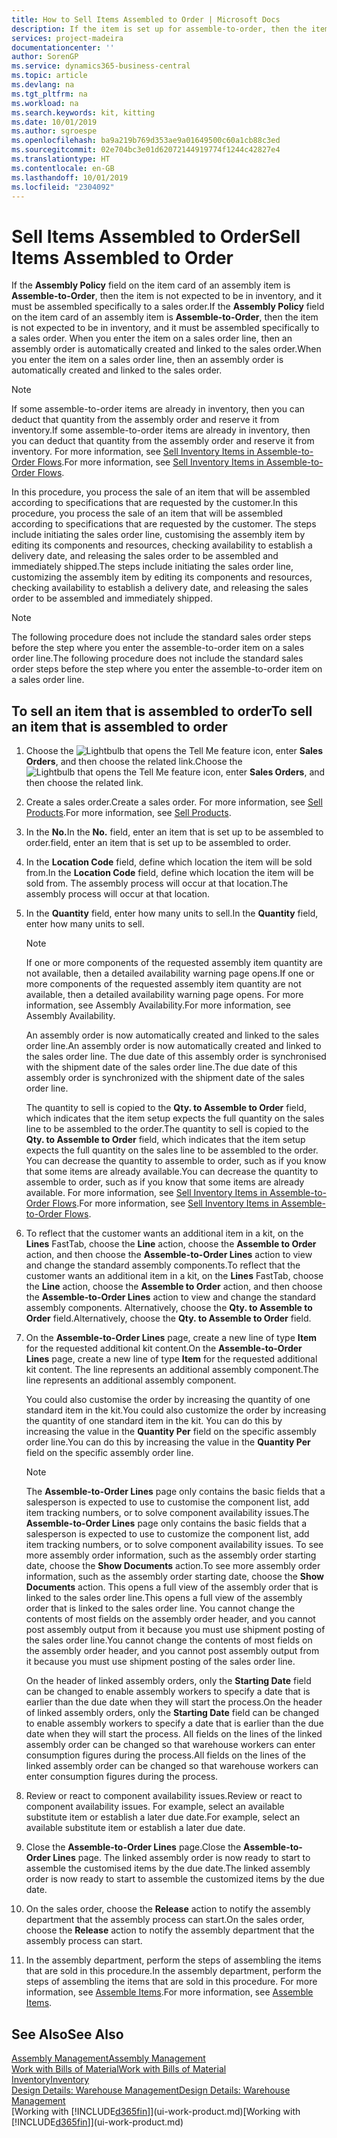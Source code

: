 ```yaml
---
title: How to Sell Items Assembled to Order | Microsoft Docs
description: If the item is set up for assemble-to-order, then the item is not expected to be in inventory, and it must be assembled specifically to a sales order. When you enter the item on a sales order line, then an assembly order is automatically created and linked to the sales order.
services: project-madeira
documentationcenter: ''
author: SorenGP
ms.service: dynamics365-business-central
ms.topic: article
ms.devlang: na
ms.tgt_pltfrm: na
ms.workload: na
ms.search.keywords: kit, kitting
ms.date: 10/01/2019
ms.author: sgroespe
ms.openlocfilehash: ba9a219b769d353ae9a01649500c60a1cb88c3ed
ms.sourcegitcommit: 02e704bc3e01d62072144919774f1244c42827e4
ms.translationtype: HT
ms.contentlocale: en-GB
ms.lasthandoff: 10/01/2019
ms.locfileid: "2304092"
---
```

# <a name="sell-items-assembled-to-order"></a><span data-ttu-id="e65c8-104">Sell Items Assembled to Order</span><span class="sxs-lookup"><span data-stu-id="e65c8-104">Sell Items Assembled to Order</span></span>
<span data-ttu-id="e65c8-105">If the **Assembly Policy** field on the item card of an assembly item is **Assemble-to-Order**, then the item is not expected to be in inventory, and it must be assembled specifically to a sales order.</span><span class="sxs-lookup"><span data-stu-id="e65c8-105">If the **Assembly Policy** field on the item card of an assembly item is **Assemble-to-Order**, then the item is not expected to be in inventory, and it must be assembled specifically to a sales order.</span></span> <span data-ttu-id="e65c8-106">When you enter the item on a sales order line, then an assembly order is automatically created and linked to the sales order.</span><span class="sxs-lookup"><span data-stu-id="e65c8-106">When you enter the item on a sales order line, then an assembly order is automatically created and linked to the sales order.</span></span>  

> [!NOTE]  
>  <span data-ttu-id="e65c8-107">If some assemble-to-order items are already in inventory, then you can deduct that quantity from the assembly order and reserve it from inventory.</span><span class="sxs-lookup"><span data-stu-id="e65c8-107">If some assemble-to-order items are already in inventory, then you can deduct that quantity from the assembly order and reserve it from inventory.</span></span> <span data-ttu-id="e65c8-108">For more information, see [Sell Inventory Items in Assemble-to-Order Flows](assembly-how-to-sell-assemble-to-order-items-and-inventory-items-together.md).</span><span class="sxs-lookup"><span data-stu-id="e65c8-108">For more information, see [Sell Inventory Items in Assemble-to-Order Flows](assembly-how-to-sell-assemble-to-order-items-and-inventory-items-together.md).</span></span>  

<span data-ttu-id="e65c8-109">In this procedure, you process the sale of an item that will be assembled according to specifications that are requested by the customer.</span><span class="sxs-lookup"><span data-stu-id="e65c8-109">In this procedure, you process the sale of an item that will be assembled according to specifications that are requested by the customer.</span></span> <span data-ttu-id="e65c8-110">The steps include initiating the sales order line, customising the assembly item by editing its components and resources, checking availability to establish a delivery date, and releasing the sales order to be assembled and immediately shipped.</span><span class="sxs-lookup"><span data-stu-id="e65c8-110">The steps include initiating the sales order line, customizing the assembly item by editing its components and resources, checking availability to establish a delivery date, and releasing the sales order to be assembled and immediately shipped.</span></span>  

> [!NOTE]  
>  <span data-ttu-id="e65c8-111">The following procedure does not include the standard sales order steps before the step where you enter the assemble-to-order item on a sales order line.</span><span class="sxs-lookup"><span data-stu-id="e65c8-111">The following procedure does not include the standard sales order steps before the step where you enter the assemble-to-order item on a sales order line.</span></span>  

## <a name="to-sell-an-item-that-is-assembled-to-order"></a><span data-ttu-id="e65c8-112">To sell an item that is assembled to order</span><span class="sxs-lookup"><span data-stu-id="e65c8-112">To sell an item that is assembled to order</span></span>  
1.  <span data-ttu-id="e65c8-113">Choose the ![Lightbulb that opens the Tell Me feature](media/ui-search/search_small.png "Tell me what you want to do") icon, enter **Sales Orders**, and then choose the related link.</span><span class="sxs-lookup"><span data-stu-id="e65c8-113">Choose the ![Lightbulb that opens the Tell Me feature](media/ui-search/search_small.png "Tell me what you want to do") icon, enter **Sales Orders**, and then choose the related link.</span></span>  
2.  <span data-ttu-id="e65c8-114">Create a sales order.</span><span class="sxs-lookup"><span data-stu-id="e65c8-114">Create a sales order.</span></span> <span data-ttu-id="e65c8-115">For more information, see [Sell Products](sales-how-sell-products.md).</span><span class="sxs-lookup"><span data-stu-id="e65c8-115">For more information, see [Sell Products](sales-how-sell-products.md).</span></span>  
3.  <span data-ttu-id="e65c8-116">In the **No.**</span><span class="sxs-lookup"><span data-stu-id="e65c8-116">In the **No.**</span></span> <span data-ttu-id="e65c8-117">field, enter an item that is set up to be assembled to order.</span><span class="sxs-lookup"><span data-stu-id="e65c8-117">field, enter an item that is set up to be assembled to order.</span></span>  
4.  <span data-ttu-id="e65c8-118">In the **Location Code** field, define which location the item will be sold from.</span><span class="sxs-lookup"><span data-stu-id="e65c8-118">In the **Location Code** field, define which location the item will be sold from.</span></span> <span data-ttu-id="e65c8-119">The assembly process will occur at that location.</span><span class="sxs-lookup"><span data-stu-id="e65c8-119">The assembly process will occur at that location.</span></span>  
5.  <span data-ttu-id="e65c8-120">In the **Quantity** field, enter how many units to sell.</span><span class="sxs-lookup"><span data-stu-id="e65c8-120">In the **Quantity** field, enter how many units to sell.</span></span>  

    > [!NOTE]  
    >  <span data-ttu-id="e65c8-121">If one or more components of the requested assembly item quantity are not available, then a detailed availability warning page opens.</span><span class="sxs-lookup"><span data-stu-id="e65c8-121">If one or more components of the requested assembly item quantity are not available, then a detailed availability warning page opens.</span></span> <span data-ttu-id="e65c8-122">For more information, see Assembly Availability.</span><span class="sxs-lookup"><span data-stu-id="e65c8-122">For more information, see Assembly Availability.</span></span>  

    <span data-ttu-id="e65c8-123">An assembly order is now automatically created and linked to the sales order line.</span><span class="sxs-lookup"><span data-stu-id="e65c8-123">An assembly order is now automatically created and linked to the sales order line.</span></span> <span data-ttu-id="e65c8-124">The due date of this assembly order is synchronised with the shipment date of the sales order line.</span><span class="sxs-lookup"><span data-stu-id="e65c8-124">The due date of this assembly order is synchronized with the shipment date of the sales order line.</span></span>  

    <span data-ttu-id="e65c8-125">The quantity to sell is copied to the **Qty. to Assemble to Order** field, which indicates that the item setup expects the full quantity on the sales line to be assembled to the order.</span><span class="sxs-lookup"><span data-stu-id="e65c8-125">The quantity to sell is copied to the **Qty. to Assemble to Order** field, which indicates that the item setup expects the full quantity on the sales line to be assembled to the order.</span></span> <span data-ttu-id="e65c8-126">You can decrease the quantity to assemble to order, such as if you know that some items are already available.</span><span class="sxs-lookup"><span data-stu-id="e65c8-126">You can decrease the quantity to assemble to order, such as if you know that some items are already available.</span></span> <span data-ttu-id="e65c8-127">For more information, see [Sell Inventory Items in Assemble-to-Order Flows](assembly-how-to-sell-inventory-items-in-assemble-to-order-flows.md).</span><span class="sxs-lookup"><span data-stu-id="e65c8-127">For more information, see [Sell Inventory Items in Assemble-to-Order Flows](assembly-how-to-sell-inventory-items-in-assemble-to-order-flows.md).</span></span>  

6.  <span data-ttu-id="e65c8-128">To reflect that the customer wants an additional item in a kit, on the **Lines** FastTab, choose the **Line** action, choose the **Assemble to Order** action, and then choose the **Assemble-to-Order Lines** action to view and change the standard assembly components.</span><span class="sxs-lookup"><span data-stu-id="e65c8-128">To reflect that the customer wants an additional item in a kit, on the **Lines** FastTab, choose the **Line** action, choose the **Assemble to Order** action, and then choose the **Assemble-to-Order Lines** action to view and change the standard assembly components.</span></span> <span data-ttu-id="e65c8-129">Alternatively, choose the **Qty. to Assemble to Order** field.</span><span class="sxs-lookup"><span data-stu-id="e65c8-129">Alternatively, choose the **Qty. to Assemble to Order** field.</span></span>  
7.  <span data-ttu-id="e65c8-130">On the **Assemble-to-Order Lines** page, create a new line of type **Item** for the requested additional kit content.</span><span class="sxs-lookup"><span data-stu-id="e65c8-130">On the **Assemble-to-Order Lines** page, create a new line of type **Item** for the requested additional kit content.</span></span> <span data-ttu-id="e65c8-131">The line represents an additional assembly component.</span><span class="sxs-lookup"><span data-stu-id="e65c8-131">The line represents an additional assembly component.</span></span>  

    <span data-ttu-id="e65c8-132">You could also customise the order by increasing the quantity of one standard item in the kit.</span><span class="sxs-lookup"><span data-stu-id="e65c8-132">You could also customize the order by increasing the quantity of one standard item in the kit.</span></span> <span data-ttu-id="e65c8-133">You can do this by increasing the value in the **Quantity Per** field on the specific assembly order line.</span><span class="sxs-lookup"><span data-stu-id="e65c8-133">You can do this by increasing the value in the **Quantity Per** field on the specific assembly order line.</span></span>  

    > [!NOTE]  
    >  <span data-ttu-id="e65c8-134">The **Assemble-to-Order Lines** page only contains the basic fields that a salesperson is expected to use to customise the component list, add item tracking numbers, or to solve component availability issues.</span><span class="sxs-lookup"><span data-stu-id="e65c8-134">The **Assemble-to-Order Lines** page only contains the basic fields that a salesperson is expected to use to customize the component list, add item tracking numbers, or to solve component availability issues.</span></span> <span data-ttu-id="e65c8-135">To see more assembly order information, such as the assembly order starting date, choose the **Show Documents** action.</span><span class="sxs-lookup"><span data-stu-id="e65c8-135">To see more assembly order information, such as the assembly order starting date, choose the **Show Documents** action.</span></span> <span data-ttu-id="e65c8-136">This opens a full view of the assembly order that is linked to the sales order line.</span><span class="sxs-lookup"><span data-stu-id="e65c8-136">This opens a full view of the assembly order that is linked to the sales order line.</span></span> <span data-ttu-id="e65c8-137">You cannot change the contents of most fields on the assembly order header, and you cannot post assembly output from it because you must use shipment posting of the sales order line.</span><span class="sxs-lookup"><span data-stu-id="e65c8-137">You cannot change the contents of most fields on the assembly order header, and you cannot post assembly output from it because you must use shipment posting of the sales order line.</span></span>  
    >   
    >  <span data-ttu-id="e65c8-138">On the header of linked assembly orders, only the **Starting Date** field can be changed to enable assembly workers to specify a date that is earlier than the due date when they will start the process.</span><span class="sxs-lookup"><span data-stu-id="e65c8-138">On the header of linked assembly orders, only the **Starting Date** field can be changed to enable assembly workers to specify a date that is earlier than the due date when they will start the process.</span></span> <span data-ttu-id="e65c8-139">All fields on the lines of the linked assembly order can be changed so that warehouse workers can enter consumption figures during the process.</span><span class="sxs-lookup"><span data-stu-id="e65c8-139">All fields on the lines of the linked assembly order can be changed so that warehouse workers can enter consumption figures during the process.</span></span>  

8.  <span data-ttu-id="e65c8-140">Review or react to component availability issues.</span><span class="sxs-lookup"><span data-stu-id="e65c8-140">Review or react to component availability issues.</span></span> <span data-ttu-id="e65c8-141">For example, select an available substitute item or establish a later due date.</span><span class="sxs-lookup"><span data-stu-id="e65c8-141">For example, select an available substitute item or establish a later due date.</span></span>  
9. <span data-ttu-id="e65c8-142">Close the **Assemble-to-Order Lines** page.</span><span class="sxs-lookup"><span data-stu-id="e65c8-142">Close the **Assemble-to-Order Lines** page.</span></span> <span data-ttu-id="e65c8-143">The linked assembly order is now ready to start to assemble the customised items by the due date.</span><span class="sxs-lookup"><span data-stu-id="e65c8-143">The linked assembly order is now ready to start to assemble the customized items by the due date.</span></span>  
10. <span data-ttu-id="e65c8-144">On the sales order, choose the **Release** action to notify the assembly department that the assembly process can start.</span><span class="sxs-lookup"><span data-stu-id="e65c8-144">On the sales order, choose the **Release** action to notify the assembly department that the assembly process can start.</span></span>  
11. <span data-ttu-id="e65c8-145">In the assembly department, perform the steps of assembling the items that are sold in this procedure.</span><span class="sxs-lookup"><span data-stu-id="e65c8-145">In the assembly department, perform the steps of assembling the items that are sold in this procedure.</span></span> <span data-ttu-id="e65c8-146">For more information, see [Assemble Items](assembly-how-to-assemble-items.md).</span><span class="sxs-lookup"><span data-stu-id="e65c8-146">For more information, see [Assemble Items](assembly-how-to-assemble-items.md).</span></span>  

## <a name="see-also"></a><span data-ttu-id="e65c8-147">See Also</span><span class="sxs-lookup"><span data-stu-id="e65c8-147">See Also</span></span>  
[<span data-ttu-id="e65c8-148">Assembly Management</span><span class="sxs-lookup"><span data-stu-id="e65c8-148">Assembly Management</span></span>](assembly-assemble-items.md)  
[<span data-ttu-id="e65c8-149">Work with Bills of Material</span><span class="sxs-lookup"><span data-stu-id="e65c8-149">Work with Bills of Material</span></span>](inventory-how-work-BOMs.md)  
[<span data-ttu-id="e65c8-150">Inventory</span><span class="sxs-lookup"><span data-stu-id="e65c8-150">Inventory</span></span>](inventory-manage-inventory.md)  
[<span data-ttu-id="e65c8-151">Design Details: Warehouse Management</span><span class="sxs-lookup"><span data-stu-id="e65c8-151">Design Details: Warehouse Management</span></span>](design-details-warehouse-management.md)  
<span data-ttu-id="e65c8-152">[Working with [!INCLUDE[d365fin](includes/d365fin_md.md)]](ui-work-product.md)</span><span class="sxs-lookup"><span data-stu-id="e65c8-152">[Working with [!INCLUDE[d365fin](includes/d365fin_md.md)]](ui-work-product.md)</span></span>
